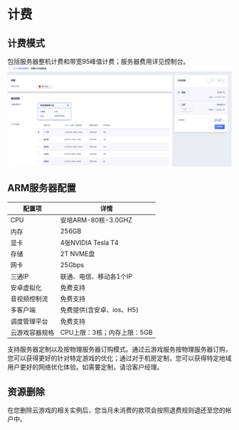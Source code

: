 # 计费

## 计费模式
包括服务器整机计费和带宽95峰值计费；服务器费用详见控制台。
![img](images/price.png)

## ARM服务器配置
|配置项          |详情           |
| -------------|----------------|
|CPU        |安培ARM-80核-3.0GHZ         |
|内存       |256GB                       |
|显卡       |4张NVIDIA Tesla T4          |
|存储       |2T NVME盘                   |
|网卡       |25Gbps                      |
|三通IP     |联通、电信、移动各1个IP      |
|安卓虚拟化   |免费支持                   |
|音视频控制流 |免费支持                   |
|多客户端     |免费提供(含安卓、ios、H5)   |
|调度管理平台  |免费支持                  |
|云游戏容器规格  |CPU上限：3核；内存上限：5GB|

支持服务器定制以及按物理服务器订购模式。通过云游戏服务按物理服务器订购，您可以获得更好的针对特定游戏的优化；通过对于机房定制，您可以获得特定地域用户更好的网络优化体验。如需要定制，请洽客户经理。

## 资源删除
在您删除云游戏的相关实例后，您当月未消费的款项会按照退费规则退还至您的帐户中。
